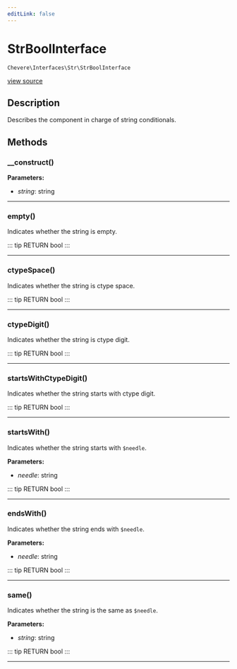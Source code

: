 ```yaml
---
editLink: false
---
```


# StrBoolInterface

`Chevere\Interfaces\Str\StrBoolInterface`

[view source](https://github.com/chevere/chevere/blob/master/src/Chevere/Interfaces/Str/StrBoolInterface.php)

## Description

Describes the component in charge of string conditionals.

## Methods

### __construct()

**Parameters:**

- *string*: string

---

### empty()

Indicates whether the string is empty.

::: tip RETURN
bool
:::

---

### ctypeSpace()

Indicates whether the string is ctype space.

::: tip RETURN
bool
:::

---

### ctypeDigit()

Indicates whether the string is ctype digit.

::: tip RETURN
bool
:::

---

### startsWithCtypeDigit()

Indicates whether the string starts with ctype digit.

::: tip RETURN
bool
:::

---

### startsWith()

Indicates whether the string starts with `$needle`.

**Parameters:**

- *needle*: string

::: tip RETURN
bool
:::

---

### endsWith()

Indicates whether the string ends with `$needle`.

**Parameters:**

- *needle*: string

::: tip RETURN
bool
:::

---

### same()

Indicates whether the string is the same as `$needle`.

**Parameters:**

- *string*: string

::: tip RETURN
bool
:::

---
